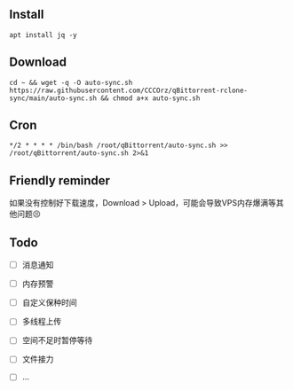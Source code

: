 ## Install
```
apt install jq -y
```

## Download
```
cd ~ && wget -q -O auto-sync.sh https://raw.githubusercontent.com/CCCOrz/qBittorrent-rclone-sync/main/auto-sync.sh && chmod a+x auto-sync.sh
```

## Cron
```
*/2 * * * * /bin/bash /root/qBittorrent/auto-sync.sh >> /root/qBittorrent/auto-sync.sh 2>&1
```

## Friendly reminder
如果没有控制好下载速度，Download > Upload，可能会导致VPS内存爆满等其他问题😣

## Todo
- [ ] 消息通知
- [ ] 内存预警
- [ ] 自定义保种时间
- [ ] 多线程上传
- [ ] 空间不足时暂停等待
- [ ] 文件接力
- [ ] ...

